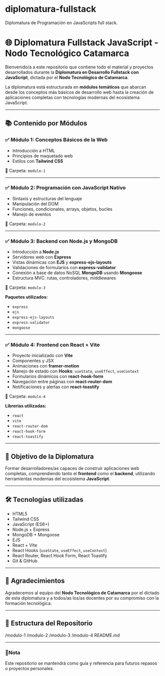 # diplomatura-fullstack
Diplomatura de Programación en JavaScripts full stack. 
# 🌐 Diplomatura Fullstack JavaScript - Nodo Tecnológico Catamarca

Bienvenido/a a este repositorio que contiene todo el material y proyectos desarrollados durante la **Diplomatura en Desarrollo Fullstack con JavaScript**, dictada por el **Nodo Tecnológico de Catamarca**.

La diplomatura está estructurada en **módulos temáticos** que abarcan desde los conceptos más básicos de desarrollo web hasta la creación de aplicaciones completas con tecnologías modernas del ecosistema JavaScript.

---

## 📚 Contenido por Módulos

### ✅ Módulo 1: Conceptos Básicos de la Web
- Introducción a HTML
- Principios de maquetado web
- Estilos con **Tailwind CSS**

📁 Carpeta: `modulo-1`

---

### ✅ Módulo 2: Programación con JavaScript Nativo
- Sintaxis y estructuras del lenguaje
- Manipulación del DOM
- Funciones, condicionales, arrays, objetos, bucles
- Manejo de eventos

📁 Carpeta: `modulo-2`

---

### ✅ Módulo 3: Backend con Node.js y MongoDB
- Introducción a **Node.js**
- Servidores web con **Express**
- Vistas dinámicas con **EJS** y **express-ejs-layouts**
- Validaciones de formularios con **express-validator**
- Conexión a base de datos NoSQL **MongoDB** usando **Mongoose**
- Estructura MVC: rutas, controladores, middlewares

📁 Carpeta: `modulo-3`

**Paquetes utilizados:**
- `express`
- `ejs`
- `express-ejs-layouts`
- `express-validator`
- `mongoose`

---

### ✅ Módulo 4: Frontend con React + Vite
- Proyecto inicializado con **Vite**
- Componentes y JSX
- Animaciones con **framer-motion**
- Manejo de estado con **Hooks**: `useState`, `useEffect`, `useContext`
- Formularios dinámicos con **react-hook-form**
- Navegación entre páginas con **react-router-dom**
- Notificaciones y alertas con **react-toastify**

📁 Carpeta: `modulo-4`

**Librerías utilizadas:**
- `react`
- `vite`
- `react-router-dom`
- `react-hook-form`
- `react-toastify`

---

## 🚀 Objetivo de la Diplomatura

Formar desarrolladores/as capaces de construir aplicaciones web completas, comprendiendo tanto el **frontend** como el **backend**, utilizando herramientas modernas del ecosistema **JavaScript**.

---

## 🛠 Tecnologías utilizadas

- HTML5
- Tailwind CSS
- JavaScript (ES6+)
- Node.js + Express
- MongoDB + Mongoose
- EJS
- React + Vite
- React Hooks (`useState`, `useEffect`, `useContext`)
- React Router, React Hook Form, React Toastify
- Git & GitHub

---

## 🤝 Agradecimientos

Agradecemos al equipo del **Nodo Tecnológico de Catamarca** por el dictado de esta diplomatura y a todos/as los/as docentes por su compromiso con la formación tecnológica.

---

## 📂 Estructura del Repositorio
/modulo-1
/modulo-2
/modulo-3
/modulo-4
README.md

---
### 📌Nota
Este repositorio se mantendrá como guía y referencia para futuros repasos o proyectos personales.